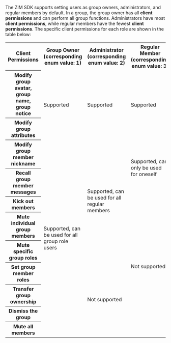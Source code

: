 The ZIM SDK supports setting users as group owners, administrators, and regular members by default. In a group, the group owner has all **client permissions** and can perform all group functions. Administrators have most **client permissions**, while regular members have the fewest **client permissions**. The specific client permissions for each role are shown in the table below:

<table>
  <colgroup>
    <col>
    <col>
    <col>
    <col>
  </colgroup>
<tbody><tr>
<th>Client Permissions</th>
<th>Group Owner<br>(corresponding enum value: 1)</th>
<th>Administrator<br>(corresponding enum value: 2)</th>
<th>Regular Member<br>(corresponding enum value: 3)</th>
</tr>
<tr>
<th>Modify group avatar, group name, group notice</th>
<td rowspan="2">Supported</td>
<td rowspan="2">Supported</td>
<td rowspan="2">Supported</td>
</tr>
<tr>
<th>Modify group attributes</th>
</tr>
<tr>
<th>Modify group member nickname</th>
<td rowspan="9">Supported, can be used for all group role users</td>
<td rowspan="5">Supported, can be used for all regular members</td>
<td rowspan="2">Supported, can only be used for oneself</td>
</tr>
<tr>
<th>Recall group member messages</th>
</tr>
<tr>
<th>Kick out members</th>
<td rowspan="7">Not supported</td>
</tr>
<tr>
<th>Mute individual group members</th>
</tr>
<tr>
<th>Mute specific group roles</th>
</tr>
<tr>
<th>Set group member roles</th>
<td rowspan="4">Not supported</td>
</tr>
<tr>
<th>Transfer group ownership</th>
</tr>
<tr>
<th>Dismiss the group</th>
</tr>
<tr>
<th>Mute all members</th>
</tr>
</tbody></table>










